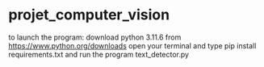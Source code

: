 # projet_computer_vision
to launch the program:
download python 3.11.6 from https://www.python.org/downloads
open your terminal and type pip install requirements.txt
and run the program text_detector.py